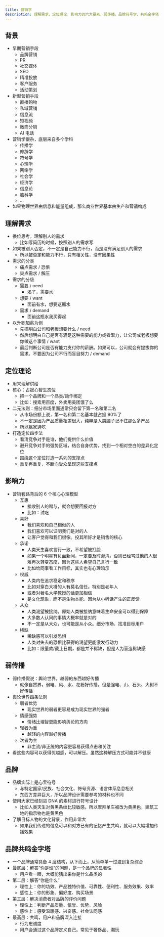 ```yaml
---
title: 营销学
description: 理解需求，定位理论，影响力的六大要素，弱传播，品牌符号学，共鸣金字塔
---
```


## 背景

- 早期营销手段
  - 品牌营销
  - PR
  - 社交媒体
  - SEO
  - 精准投放
  - 客户服务
  - 活动策划
- 新型营销手段
  - 直播购物
  - 私域营销
  - 信息流
  - 短视频
  - 微商分销
  - AI 电话
- 营销学很杂，底层来自多个学科
  - 传播学
  - 修辞学
  - 符号学
  - 心理学
  - 网络学
  - 社会学
  - 经济学
  - 信息论
  - 脑科学
  - ...
- 如果物理世界由信息和能量组成，那么商业世界基本由生产和营销构成

## 理解需求

- 换位思考，理解别人的需求
  - 比如写简历的时候，按照别人的需求写
- 如果被别人否定，不一定是自己能力不行，而是没有满足别人的需求
  - 所以被否定和能力不行，只有相关性，没有因果性
- 需求的分类
  - 痛点需求 / 恐惧
  - 爽点需求 / 解压
- 需求的分级
  - 需要 / need
    - 渴了，需要水
  - 想要 / want
    - 面前有水，想要这瓶水
  - 需求 / demand
    - 面前这瓶水我买得起
- 以升职加薪为例
  - 先搞明白公司和老板想要什么 / need
  - 然后想明白自己是否有满足这种需要的能力或者潜力，让公司或老板想要你做这个事情 / want
  - 最后判断公司是否有能力支付你的薪酬。如果可以，公司就会有提拔你的需求。不要因为公司不行而盲目努力 / demand

## 定位理论

- 用来理解供给
- 核心：占据心智生态位
  - 把一个品牌和一个品类/动作绑定
  - 比如：搜索用百度，外卖用美团饿了么
- 二元法则：细分市场里面通常只会留下第一名和第二名
  - 从市场份额上说，第一名和第二名基本就占据 90%了
  - 不一定是因为产品质量相差很大，纯粹是人类脑子记不住那么多产品
  - 所以赢家通吃
- 打造定位四步法
  - 看清竞争对手是谁，他们提供什么价值
  - 避开竞争对手的强势区域，结合自身优势，找到一个相对空白的差异化定位
  - 围绕这个定位打造一系列的支撑点
  - 重复再重复，不断向受众呈现这些支撑点

## 影响力

- 营销套路背后的 6 个核心心理模型
  - 互惠
    - 接收别人的赠与，就会想要回报对方
    - 比如：试吃
  - 喜好
    - 我们喜欢和自己相似的人
    - 我们喜欢可以证明我们是对的人
    - 让客户觉得和我们很像。投其所好才是销售的核心
  - 承诺
    - 人类天生喜欢言行一致，不希望被打脸
    - 如果一个明星有负面新闻，一定要及时澄清。否则已经骂过他的人很难再次转变态度，因为这些人希望自己言行一致
    - 比如给同事看工作目标，其实也有心理暗示
  - 权威
    - 人类内在追求稳定和秩序
    - 比如对穿白大褂的人有莫名信任，特别是老年人
    - 或者对著名大学教授的话更加相信
    - 是文化现象，而不是生物本能。因为从小听话产生的正反馈
  - 从众
    - 人类渴望被接纳。原始人类被接纳意味着生命安全可以得到保障
    - 大多数人认同的事情大概率就是对的
    - 不一定是从大众，也可能是从小众。细分市场，找准目标用户
  - 稀缺
    - 稀缺感可以引发恐惧
    - 人类对失去的恐惧比获得的渴望更能激发行动力
    - 比如：限量款/截止日期，都是并不稀缺，但是人为营造稀缺感

## 弱传播

- 弱传播假说：舆论世界，越弱的东西越好传播
  - 就像自然界，弱电、风、水、花粉好传播，但是强电、山、石头、大树不好传播
- 舆论世界四条法则
  - 弱者优势
    - 现实世界的弱者更容易成为现实世界的强者
  - 情感强势
    - 情绪比理智更能影响舆论的方向
  - 轻者为重
    - 越轻的内容越好传播
  - 次者为主
    - 非主流/非正统的内容更容易获得点击和关注
- 看这些内容可以获得优越感，可以解压。虽然这种解压方式可能并不健康

## 品牌

- 品牌实际上是心里符号
  - 与特定国家/民族、社会文化、符号资源、语言体系息息相关
  - 东西方差异巨大，所以品牌设计需要参考的材料也不同
- 使用大家已经刻进 DNA 的素材进行符号设计
  - 比如人类天生对黄黑条纹比较敏感，所以摩拜单车被改为黄黑色，建筑工地的指示物也是黄黑色
- 了解目标人物的文化背景，作用非常大
  - 如果我们传递的信息可以和对方已有的记忆产生共鸣，就可以大幅增加传播效果

## 品牌共鸣金字塔

- 一个品牌通常具备 4 层结构，从下而上，从简单单一过渡到复杂综合
- 最底层：解答“你是谁”的问题，是一个品牌的显著性
  - 用户看一眼，大概能猜出来你是什么品类的
- 第二层：解答“你是什么”
  - 理性上：你的功效、产品独特价值、可靠性、便利性、服务效果、效率
  - 感性上：你的形象、偏好度、购买场景
- 第三层：解决消费者对品牌的评价问题
  - 理性上：判断产品质量、信誉、优势、风险
  - 感性上：感受温暖感、兴奋感、社会认同感
- 最高层：共鸣，用户和品牌深入连接
  - 行为忠诚度
  - 用户会通过这个品牌定义自己。常见于奢侈品、潮玩
